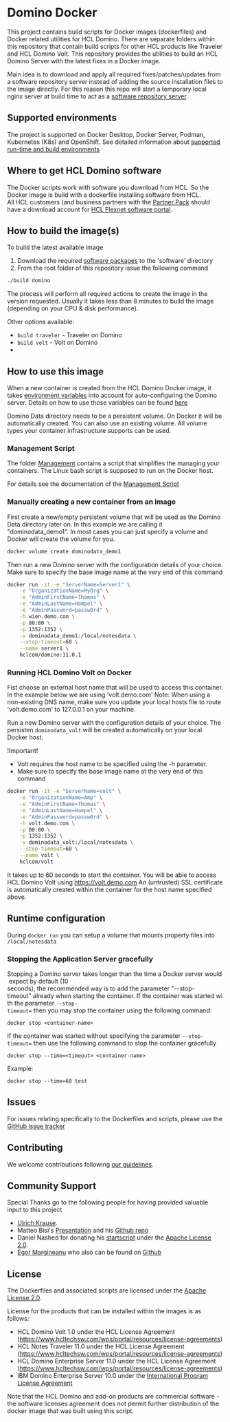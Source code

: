 # Domino Docker 
This project contains build scripts for Docker images (dockerfiles) and Docker related utilities for HCL Domino. There are separate folders within this repository that contain build scripts for other HCL products like Traveler and HCL Domino Volt. This repository provides the utilities to build an HCL Domino Server with the latest fixes in a Docker image.

Main idea is to download and apply all required fixes/patches/updates from a software repository server instead of adding the source installation files to the image directly. For this reason this repo will start a temporary local nginx server at build time to act as a [software repository server](software).


## Supported environments

The project is supported on Docker Desktop, Docker Server, Podman, Kubernetes (K8s) and OpenShift.
See detailed information about [supported run-time and build environments](docs/supported-environments.md)

## Where to get HCL Domino software

The Docker scripts work with software you download from HCL. So the Docker image is build with a dockerfile installing software from HCL.  
All HCL customers (and business partners with the [Partner Pack](https://www.hcltechsw.com/resources/partner-connect/resources/partner-pack) should have a download account for [HCL Flexnet software portal](https://hclsoftware.flexnetoperations.com/flexnet/operationsportal).


## How to build the image(s)
To build the latest available image 
1. Download the required [software packages](software/README.md) to the 'software' directory
2. From the root folder of this repository issue the following command 
```bash
./build domino
```
The process will perform all required actions to create the image in the version requested. Usually it takes less than 8 minutes to build the image (depending on your CPU & disk performance).

Other options available:
* ```build traveler``` - Traveler on Domino
* ```build volt``` - Volt on Domino
* 
## How to use this image
When a new container is created from the HCL Domino Docker image, it takes [environment variables](docs/run-variables.md) into account for auto-configuring the Domino server. Details on how to use those variables can be found [here](docs/run-variables.md)

Domino Data directory needs to be a persistent volume. On Docker it will be automatically created. You can also use an existing volume. All volume types your container infrastructure supports can be used.

### Management Script
The folder [Management](master/management) contains a script that simplifies the managing your containers. The Linux bash script is supposed to run on the Docker host.

For details see the documentation of the [Management Script](management.md)

### Manually creating a new container from an image
First create a new/empty persistent volume that will be used as the Domino Data directory later on. In this example we are calling it "dominodata_demo1".
In most cases you can just specify a volume and Docker will create the volume for you.

```bash
docker volume create dominodata_demo1
```
Then run a new Domino server with the configuration details of your choice. Make sure to specify the base image name at the very end of this command

```bash
docker run -it -e "ServerName=Server1" \
    -e "OrganizationName=MyOrg" \
    -e "AdminFirstName=Thomas" \
    -e "AdminLastName=Hampel" \
    -e "AdminPassword=passw0rd" \
    -h wien.demo.com \
    -p 80:80 \
    -p 1352:1352 \
    -v dominodata_demo1:/local/notesdata \
    --stop-timeout=60 \
    --name server1 \
    hclcom/domino:11.0.1
```

### Running HCL Domino Volt on Docker

Fist choose an external host name that will be used to access this container. 
In the example below we are using 'volt.demo.com'
Note: When using a non-existing DNS name, make sure you update your local hosts file to route 'volt.demo.com' to 127.0.0.1 on your machine.

Run a new Domino server with the configuration details of your choice. 
The persisten `dominodata_volt` will be created automatically on your local Docker host.

!Important!
* Volt requires the host name to be specified using the -h parameter.
* Make sure to specify the base image name at the very end of this command

```bash
docker run -it -e "ServerName=Volt" \
    -e "OrganizationName=Amp" \
    -e "AdminFirstName=Thomas" \
    -e "AdminLastName=Hampel" \
    -e "AdminPassword=passw0rd" \
    -h volt.demo.com \
    -p 80:80 \
    -p 1352:1352 \
    -v dominodata_volt:/local/notesdata \
    --stop-timeout=60 \
    --name volt \
    hclcom/volt
```

It takes up to 60 seconds to start the container. You will be able to access HCL Domino Volt using https://volt.demo.com 
An (untrusted) SSL certificate is automatically created within the container for the host name specified above.

## Runtime configuration

During ```docker run``` you can setup a volume that mounts property files into `/local/notesdata`

### Stopping the Application Server gracefully
Stopping a Domino server takes longer than the time a Docker server would expect by default (10 seconds), the recommended way is to add the parameter "--stop-timeout" already when starting the container. If the container was started with the parameter ```--stop-timeout=``` then you may stop the container using the following command:

```docker stop <container-name>```

If the container was started without specifying the parameter ```--stop-timeout=``` then use the following command to stop the container gracefully

```docker stop --time=<timeout> <container-name>```

Example:

```docker stop --time=60 test```


## Issues
For issues relating specifically to the Dockerfiles and scripts, please use the [GitHub issue tracker](issues)

## Contributing
We welcome contributions following [our guidelines](CONTRIBUTING.md).

## Community Support
Special Thanks go to the following people for having provided valuable input to this project

* [Ulrich Krause](https://www.eknori.de/2017-08-20/domino-on-docker/).
* Matteo Bisi's [Presentation](https://www.slideshare.net/mbisi/connect2016-1172-shipping-domino) and his [Github repo](https://github.com/matteobisi/docker)
* Daniel Nashed for donating his [startscript](https://www.nashcom.de/nshweb/pages/startscript.htm) under the [Apache License 2.0](https://www.apache.org/licenses/LICENSE-2.0.html). 
* [Egor Margineanu](https://www.egmar.ro/) who also can be found on [Github](https://github.com/egmar)


## License
The Dockerfiles and associated scripts are licensed under the [Apache License 2.0](https://www.apache.org/licenses/LICENSE-2.0.html). 

License for the products that can be installed within the images is as follows:
* HCL Domino Volt 1.0 under the HCL License Agreement (https://www.hcltechsw.com/wps/portal/resources/license-agreements)
* HCL Notes Traveler 11.0 under the HCL License Agreement (https://www.hcltechsw.com/wps/portal/resources/license-agreements)
* HCL Domino Enterprise Server 11.0 under the HCL License Agreement (https://www.hcltechsw.com/wps/portal/resources/license-agreements)
* IBM Domino Enterprise Server 10.0 under the [International Program License Agreement](https://www-03.ibm.com/software/sla/sladb.nsf/displaylis/FB664D0899DE8E7C8525832100805159?OpenDocument)
 
 
Note that the HCL Domino and add-on products are commercial software - the software licenses agreement does not permit further distribution of the docker image that was built using this script.
